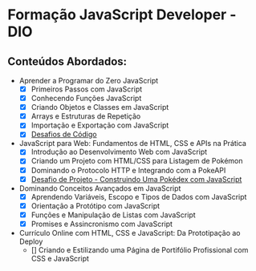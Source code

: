 # Formação JavaScript Developer - DIO

## Conteúdos Abordados:
- Aprender a Programar do Zero JavaScript
    - [x] Primeiros Passos com JavaScript
    - [x] Conhecendo Funções JavaScript
    - [x] Criando Objetos e Classes em JavaScript
    - [x] Arrays e Estruturas de Repetição
    - [x] Importação e Exportação com JavaScript
    - [x] [Desafios de Código](https://github.com/KayllaneGPina/Formacao-JavaScript/tree/main/desafios-codigos)
- JavaScript para Web: Fundamentos de HTML, CSS e APIs na Prática
    - [x] Introdução ao Desenvolvimento Web com JavaScript
    - [x] Criando um Projeto com HTML/CSS para Listagem de Pokémon
    - [x] Dominando o Protocolo HTTP e Integrando com a PokeAPI
    - [x] [Desafio de Projeto - Construindo Uma Pokédex com JavaScript](https://github.com/KayllaneGPina/Formacao-JavaScript/tree/main/desafios-projetos)
- Dominando Conceitos Avançados em JavaScript
    - [x] Aprendendo Variáveis, Escopo e Tipos de Dados com JavaScript
    - [x] Orientação a Protótipo com JavaScript
    - [x] Funções e Manipulação de Listas com JavaScript
    - [x] Promises e Assincronismo com JavaScript
- Currículo Online com HTML, CSS e JavaScript: Da Prototipação ao Deploy
    - [] Criando e Estilizando uma Página de Portifólio Profissional com CSS e JavaScript